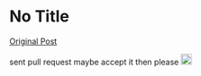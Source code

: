 # No Title

[Original Post](https://discourse.onlinedegree.iitm.ac.in/t/164277/47)

<p>sent pull request maybe accept it then please <img src="https://emoji.discourse-cdn.com/google/upside_down_face.png?v=12" title=":upside_down_face:" class="emoji" alt=":upside_down_face:" loading="lazy" width="20" height="20"></p>